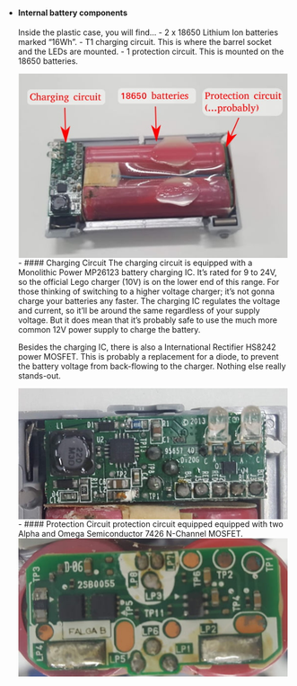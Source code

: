  - #### Internal battery components
   Inside the plastic case, you will find…
       - 2 x 18650 Lithium Ion batteries marked “16Wh”.
       - T1 charging circuit. This is where the barrel socket and the LEDs are mounted.
       - 1 protection circuit. This is mounted on the 18650 batteries.
   <td><img src="./img/battery.jpg" width = "500"  alt="low_voltage_alarm" align="center" /></td>
    - #### Charging Circuit
    The charging circuit is equipped with a Monolithic Power MP26123 battery charging IC. It’s rated for 9 to 24V, so the official Lego charger (10V) is on the lower end of this range. For those thinking of switching to a higher voltage charger; it’s not gonna charge your batteries any faster. The charging IC regulates the voltage and current, so it’ll be around the same regardless of your supply voltage. But it does mean that it’s probably safe to use the much more common 12V power supply to charge the battery.

    Besides the charging IC, there is also a International Rectifier HS8242 power MOSFET. This is probably a replacement for a diode, to prevent the battery voltage from back-flowing to the charger. Nothing else really stands-out.
   <td><img src="./img/charging-ic.jpg" width = "500"  alt="low_voltage_alarm" align="center" /></td>
    - #### Protection Circuit
    protection circuit equipped equipped with two Alpha and Omega Semiconductor 7426 N-Channel MOSFET.
    <td><img src="./img/protection.jpg" width = "500"  alt="low_voltage_alarm" align="center" /></td>



